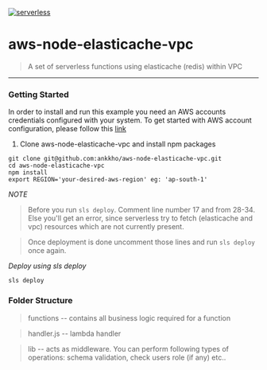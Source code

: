 [![serverless](http://public.serverless.com/badges/v3.svg)](http://www.serverless.com)

# aws-node-elasticache-vpc
> A set of serverless functions using elasticache (redis) within VPC

---

### Getting Started

In order to install and run this example you need an AWS accounts credentials configured with your system. To get started with AWS account configuration, please follow this [link](https://serverless.com/framework/docs/providers/aws/guide/credentials/)

1. Clone aws-node-elasticache-vpc and install npm packages
```
git clone git@github.com:ankkho/aws-node-elasticache-vpc.git
cd aws-node-elasticache-vpc
npm install
export REGION='your-desired-aws-region' eg: 'ap-south-1'
```

*NOTE*
> Before you run `sls deploy`. Comment line number 17 and from 28-34. Else you'll get an error, since serverless try to fetch (elasticache and vpc) resources which are not currently present.

> Once deployment is done uncomment those lines and run `sls deploy` once again.

*Deploy using sls deploy*
```
sls deploy
```

### Folder Structure

> functions -- contains all business logic required for a function

> handler.js -- lambda handler

> lib -- acts as middleware. You can perform following types of operations:
  schema validation, check users role (if any) etc..

